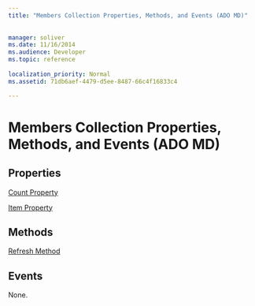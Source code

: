 ```yaml
---
title: "Members Collection Properties, Methods, and Events (ADO MD)"
 
 
manager: soliver
ms.date: 11/16/2014
ms.audience: Developer
ms.topic: reference
  
localization_priority: Normal
ms.assetid: 71db6aef-4479-d5ee-8487-66c4f16833c4

---
```


# Members Collection Properties, Methods, and Events (ADO MD)

## Properties

[Count Property](count-property-ado.md)
  
[Item Property](item-property-ado.md)
  
## Methods

[Refresh Method](refresh-method-ado.md)
  
## Events

None.
  

